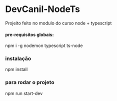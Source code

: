 # DevCanil-NodeTs

Projeito feito no modulo do curso node + typescript

#### pre-requisitos globais:

npm i -g nodemon typescript ts-node

### instalação
npm install

### para rodar o projeto

npm run start-dev
